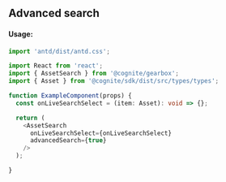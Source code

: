 ## Advanced search

<!-- STORY -->

#### Usage:

```typescript jsx
import 'antd/dist/antd.css';

import React from 'react';
import { AssetSearch } from '@cognite/gearbox';
import { Asset } from '@cognite/sdk/dist/src/types/types';

function ExampleComponent(props) {
  const onLiveSearchSelect = (item: Asset): void => {};

  return (
    <AssetSearch
      onLiveSearchSelect={onLiveSearchSelect}
      advancedSearch={true}
    />
  );

}
```
